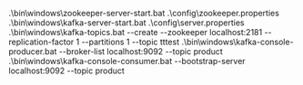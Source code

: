.\bin\windows\zookeeper-server-start.bat .\config\zookeeper.properties
.\bin\windows\kafka-server-start.bat .\config\server.properties
.\bin\windows\kafka-topics.bat --create --zookeeper localhost:2181 --replication-factor 1 --partitions 1 --topic tttest
.\bin\windows\kafka-console-producer.bat --broker-list localhost:9092 --topic product
.\bin\windows\kafka-console-consumer.bat --bootstrap-server localhost:9092 --topic product
